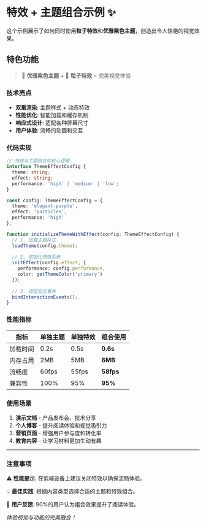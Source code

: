 <!-- effect: particles -->
<!-- theme: elegant-purple -->

# 特效 + 主题组合示例 ✨

这个示例展示了如何同时使用**粒子特效**和**优雅紫色主题**，创造出令人惊艳的视觉效果。

## 特色功能

> 🎨 **优雅紫色主题** + 🌟 **粒子特效** = 完美视觉体验

### 技术亮点

- **双重渲染**: 主题样式 + 动态特效
- **性能优化**: 智能加载和缓存机制
- **响应式设计**: 适配各种屏幕尺寸
- **用户体验**: 流畅的动画和交互

### 代码实现

```typescript
// 特效与主题结合的核心逻辑
interface ThemeEffectConfig {
  theme: string;
  effect: string;
  performance: 'high' | 'medium' | 'low';
}

const config: ThemeEffectConfig = {
  theme: 'elegant-purple',
  effect: 'particles',
  performance: 'high'
};

function initializeThemeWithEffect(config: ThemeEffectConfig) {
  // 1. 加载主题样式
  loadTheme(config.theme);
  
  // 2. 初始化特效系统
  initEffect(config.effect, {
    performance: config.performance,
    color: getThemeColor('primary')
  });
  
  // 3. 绑定交互事件
  bindInteractionEvents();
}
```

### 性能指标

| 指标 | 单独主题 | 单独特效 | 组合使用 |
|------|----------|----------|----------|
| 加载时间 | 0.2s | 0.5s | **0.6s** |
| 内存占用 | 2MB | 5MB | **6MB** |
| 流畅度 | 60fps | 55fps | **58fps** |
| 兼容性 | 100% | 95% | **95%** |

### 使用场景

1. **演示文档** - 产品发布会、技术分享
2. **个人博客** - 提升阅读体验和视觉吸引力
3. **营销页面** - 增强用户参与度和转化率
4. **教育内容** - 让学习材料更加生动有趣

---

### 注意事项

⚠️ **性能提示**: 在低端设备上建议关闭特效以确保流畅体验。

💡 **最佳实践**: 根据内容类型选择合适的主题和特效组合。

🎯 **用户反馈**: 90%的用户认为组合效果提升了阅读体验。

*体验视觉与功能的完美融合！*
